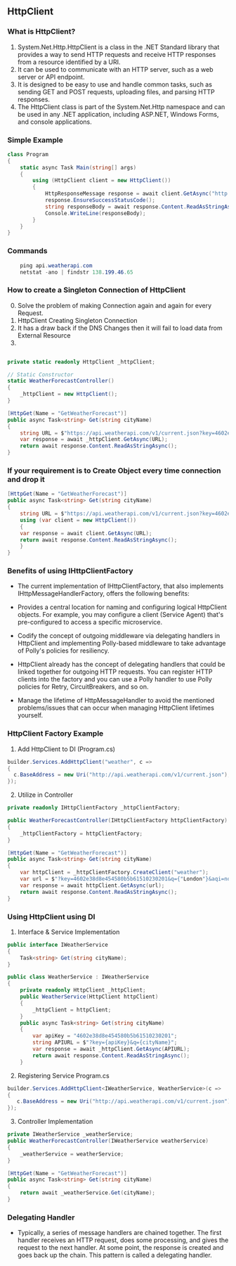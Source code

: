 ﻿## HttpClient

### What is HttpClient?
1. System.Net.Http.HttpClient is a class in the .NET Standard library that provides a way to send HTTP requests and receive HTTP responses from a resource identified by a URI. 
2. It can be used to communicate with an HTTP server, such as a web server or API endpoint. 
3. It is designed to be easy to use and handle common tasks, such as sending GET and POST requests, uploading files, and parsing HTTP responses. 
4. The HttpClient class is part of the System.Net.Http namespace and can be used in any .NET application, including ASP.NET, Windows Forms, and console applications.
### Simple Example 
```c#
class Program
{
    static async Task Main(string[] args)
    {
        using (HttpClient client = new HttpClient())
        {
            HttpResponseMessage response = await client.GetAsync("http://www.example.com");
            response.EnsureSuccessStatusCode();
            string responseBody = await response.Content.ReadAsStringAsync();
            Console.WriteLine(responseBody);
        }
    }
}
```

### Commands
```c#
    ping api.weatherapi.com
    netstat -ano | findstr 138.199.46.65
```

### How to create a Singleton Connection of HttpClient
0. Solve the problem of making Connection again and again for every Request.
1. HttpClient Creating Singleton Connection
2. It has a draw back if the DNS Changes then it will fail to load data from External Resource
3. 
```c#

private static readonly HttpClient _httpClient;

// Static Constructor
static WeatherForecastController()
{
    _httpClient = new HttpClient();
}

[HttpGet(Name = "GetWeatherForecast")]
public async Task<string> Get(string cityName)
{
    string URL = $"https://api.weatherapi.com/v1/current.json?key=4602e38d8e454580b5b61510230201&q={cityName}&aqi=no";
    var response = await _httpClient.GetAsync(URL);
    return await response.Content.ReadAsStringAsync();
}
```

### If your requirement is to Create Object every time connection and drop it
```c#
[HttpGet(Name = "GetWeatherForecast")]
public async Task<string> Get(string cityName)
{
    string URL = $"https://api.weatherapi.com/v1/current.json?key=4602e38d8e454580b5b61510230201&q={cityName}
    using (var client = new HttpClient())
    {
    var response = await client.GetAsync(URL);
    return await response.Content.ReadAsStringAsync();
    }
}
```
### Benefits of using IHttpClientFactory
- The current implementation of IHttpClientFactory, that also implements IHttpMessageHandlerFactory, offers the following benefits:

- Provides a central location for naming and configuring logical HttpClient objects. For example, you may configure a client (Service Agent) that's pre-configured to access a specific microservice.
- Codify the concept of outgoing middleware via delegating handlers in HttpClient and implementing Polly-based middleware to take advantage of Polly's policies for resiliency.
- HttpClient already has the concept of delegating handlers that could be linked together for outgoing HTTP requests. You can register HTTP clients into the factory and you can use a Polly handler to use Polly policies for Retry, CircuitBreakers, and so on.
- Manage the lifetime of HttpMessageHandler to avoid the mentioned problems/issues that can occur when managing HttpClient lifetimes yourself.


### HttpClient Factory Example
1. Add HttpClient to DI (Program.cs)
```c#
builder.Services.AddHttpClient("weather", c =>
{
  c.BaseAddress = new Uri("http://api.weatherapi.com/v1/current.json");
});
```
2. Utilize in Controller
```c#
private readonly IHttpClientFactory _httpClientFactory;

public WeatherForecastController(IHttpClientFactory httpClientFactory)
{
    _httpClientFactory = httpClientFactory;
}

[HttpGet(Name = "GetWeatherForecast")]
public async Task<string> Get(string cityName)
{
    var httpClient = _httpClientFactory.CreateClient("weather");
    var url = $"?key=4602e38d8e454580b5b61510230201&q={"London"}&aqi=no";
    var response = await httpClient.GetAsync(url);
    return await response.Content.ReadAsStringAsync();
}
```

### Using HttpClient using DI
1. Interface & Service Implementation
```c#
public interface IWeatherService
{
    Task<string> Get(string cityName);
}

public class WeatherService : IWeatherService
{
    private readonly HttpClient _httpClient;
    public WeatherService(HttpClient httpClient)
    {
        _httpClient = httpClient;
    }
    public async Task<string> Get(string cityName)
    {
        var apiKey = "4602e38d8e454580b5b61510230201";
        string APIURL = $"?key={apiKey}&q={cityName}";
        var response = await _httpClient.GetAsync(APIURL);
        return await response.Content.ReadAsStringAsync();
    }
```

2. Registering Service Program.cs
```c#
builder.Services.AddHttpClient<IWeatherService, WeatherService>(c =>
{
   c.BaseAddress = new Uri("http://api.weatherapi.com/v1/current.json");
});
```

3. Controller Implementation
```c#
private IWeatherService _weatherService;
public WeatherForecastController(IWeatherService weatherService)
{
    _weatherService = weatherService;
}

[HttpGet(Name = "GetWeatherForecast")]
public async Task<string> Get(string cityName)
{
    return await _weatherService.Get(cityName);
}

```

### Delegating Handler
- Typically, a series of message handlers are chained together. The first handler receives an HTTP request, does some processing, and gives the request to the next handler. At some point, the response is created and goes back up the chain. This pattern is called a delegating handler.